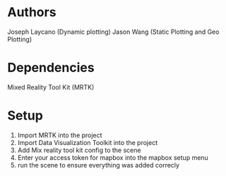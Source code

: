 # Authors
Joseph Laycano (Dynamic plotting)
Jason Wang (Static Plotting and Geo Plotting)

# Dependencies 
Mixed Reality Tool Kit (MRTK)

# Setup  
1. Import MRTK into the project
2. Import Data Visualization Toolkit into the project
3. Add Mix reality tool kit config to the scene
4. Enter your access token for mapbox into the mapbox setup menu
5. run the scene to ensure everything was added correcly
